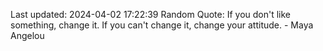 Last updated: 2024-04-02 17:22:39
Random Quote: If you don't like something, change it. If you can't change it, change your attitude. - Maya Angelou